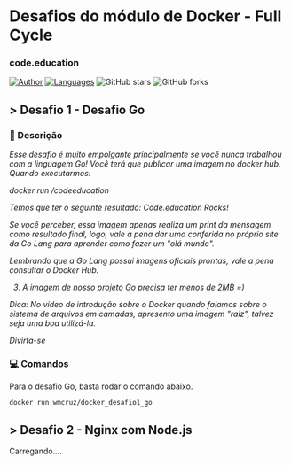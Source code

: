 # Desafios do módulo de Docker - Full Cycle
### code.education

[![Author](https://img.shields.io/badge/author-wmcruz-AD1256?style=flat-square)](https://github.com/wmcruz)
[![Languages](https://img.shields.io/github/languages/count/wmcruz/desafios_docker_full_cycle?color=%23AD1256&style=flat-square)](#)
![GitHub stars](https://img.shields.io/github/stars/wmcruz/desafios_docker_full_cycle?style=flat-square)
![GitHub forks](https://img.shields.io/github/forks/wmcruz/desafios_docker_full_cycle?style=flat-square)


## > Desafio 1 - Desafio Go
### 📘 Descrição 
<i>Esse desafio é muito empolgante principalmente se você nunca trabalhou com a linguagem Go!
Você terá que publicar uma imagem no docker hub. Quando executarmos:

docker run <seu-user>/codeeducation

Temos que ter o seguinte resultado: Code.education Rocks!

Se você perceber, essa imagem apenas realiza um print da mensagem como resultado final, logo, vale a pena dar uma conferida no próprio site da Go Lang para aprender como fazer um "olá mundo".

Lembrando que a Go Lang possui imagens oficiais prontas, vale a pena consultar o Docker Hub.

3) A imagem de nosso projeto Go precisa ter menos de 2MB =)

Dica: No vídeo de introdução sobre o Docker quando falamos sobre o sistema de arquivos em camadas, apresento uma imagem "raiz", talvez seja uma boa utilizá-la.

  Divirta-se</i>


### 💻 Comandos
Para o desafio Go, basta rodar o comando abaixo.

```
docker run wmcruz/docker_desafio1_go
```

## > Desafio 2 - Nginx com Node.js
Carregando....
